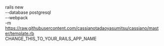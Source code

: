 rails new \
--database postgresql \
--webpack \
-m https://raw.githubusercontent.com/cassianotadaoyasumitsu/cassiano/master/template.rb \
CHANGE_THIS_TO_YOUR_RAILS_APP_NAME